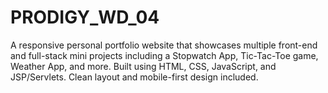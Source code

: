 # PRODIGY_WD_04
A responsive personal portfolio website that showcases multiple front-end and full-stack mini projects including a Stopwatch App, Tic-Tac-Toe game, Weather App, and more. Built using HTML, CSS, JavaScript, and JSP/Servlets. Clean layout and mobile-first design included.
